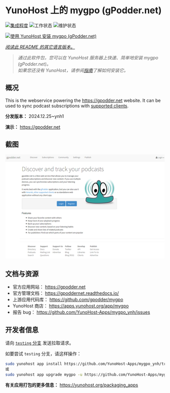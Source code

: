 <!--
注意：此 README 由 <https://github.com/YunoHost/apps/tree/master/tools/readme_generator> 自动生成
请勿手动编辑。
-->

# YunoHost 上的 mygpo (gPodder.net)

[![集成程度](https://apps.yunohost.org/badge/integration/mygpo)](https://ci-apps.yunohost.org/ci/apps/mygpo/)
![工作状态](https://apps.yunohost.org/badge/state/mygpo)
![维护状态](https://apps.yunohost.org/badge/maintained/mygpo)

[![使用 YunoHost 安装 mygpo (gPodder.net)](https://install-app.yunohost.org/install-with-yunohost.svg)](https://install-app.yunohost.org/?app=mygpo)

*[阅读此 README 的其它语言版本。](./ALL_README.md)*

> *通过此软件包，您可以在 YunoHost 服务器上快速、简单地安装 mygpo (gPodder.net)。*  
> *如果您还没有 YunoHost，请参阅[指南](https://yunohost.org/install)了解如何安装它。*

## 概况

This is the webservice powering the https://gpodder.net website. It can be used to sync podcast subscriptions with [supported clients](https://gpoddernet.readthedocs.io/en/latest/user/clients.html).


**分发版本：** 2024.12.25~ynh1

**演示：** <https://gpodder.net>

## 截图

![mygpo (gPodder.net) 的截图](./doc/screenshots/screenshot1.png)

## 文档与资源

- 官方应用网站： <https://gpodder.net>
- 官方管理文档： <https://gpoddernet.readthedocs.io/>
- 上游应用代码库： <https://github.com/gpodder/mygpo>
- YunoHost 商店： <https://apps.yunohost.org/app/mygpo>
- 报告 bug： <https://github.com/YunoHost-Apps/mygpo_ynh/issues>

## 开发者信息

请向 [`testing` 分支](https://github.com/YunoHost-Apps/mygpo_ynh/tree/testing) 发送拉取请求。

如要尝试 `testing` 分支，请这样操作：

```bash
sudo yunohost app install https://github.com/YunoHost-Apps/mygpo_ynh/tree/testing --debug
或
sudo yunohost app upgrade mygpo -u https://github.com/YunoHost-Apps/mygpo_ynh/tree/testing --debug
```

**有关应用打包的更多信息：** <https://yunohost.org/packaging_apps>
